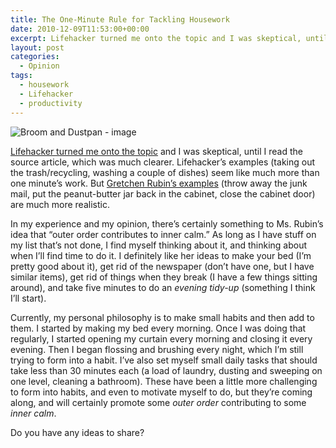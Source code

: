 ```yaml
---
title: The One-Minute Rule for Tackling Housework
date: 2010-12-09T11:53:00+00:00
excerpt: Lifehacker turned me onto the topic and I was skeptical, until I read the source article, which was much clearer.
layout: post
categories:
  - Opinion
tags:
  - housework
  - Lifehacker
  - productivity
---
```


<img class="alignleft" title="Broom and Dustpan" src="https://cdn.craigmcn.ca/img/spring-cleaning.png" alt="Broom and Dustpan - image" />

[Lifehacker turned me onto the topic](http://lifehacker.com/5705014/make-conquering-housework-a-habit-with-the-1+minute-rule) and I was skeptical, until I read the source article, which was much clearer. Lifehacker’s examples (taking out the trash/recycling, washing a couple of dishes) seem like much more than one minute’s work. But [Gretchen Rubin’s examples](http://www.happiness-project.com/happiness_project/about.html) (throw away the junk mail, put the peanut-butter jar back in the cabinet, close the cabinet door) are much more realistic.

In my experience and my opinion, there’s certainly something to Ms. Rubin’s idea that “outer order contributes to inner calm.” As long as I have stuff on my list that&#8217;s not done, I find myself thinking about it, and thinking about when I’ll find time to do it. I definitely like her ideas to make your bed (I’m pretty good about it), get rid of the newspaper (don’t have one, but I have similar items), get rid of things when they break (I have a few things sitting around), and take five minutes to do an _evening tidy-up_ (something I think I’ll start).

Currently, my personal philosophy is to make small habits and then add to them. I started by making my bed every morning. Once I was doing that regularly, I started opening my curtain every morning and closing it every evening. Then I began flossing and brushing every night, which I’m still trying to form into a habit. I’ve also set myself small daily tasks that should take less than 30 minutes each (a load of laundry, dusting and sweeping on one level, cleaning a bathroom). These have been a little more challenging to form into habits, and even to motivate myself to do, but they’re coming along, and will certainly promote some _outer order_ contributing to some _inner calm_.

Do you have any ideas to share?
